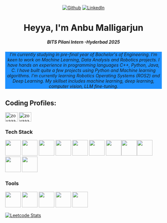 <div >

 

<p align="center">
 <a href="https://github.com/Anbu-Malligarjun-Sri" target="_blank"><img alt="Github" src="https://img.shields.io/badge/GitHub-%2312100E.svg?&style=for-the-badge&logo=Github&logoColor=white" /></a> 
 <a href="https://www.linkedin.com/in/anbu-malligarjun-sri-835a372a4/" target="_blank"><img alt="LinkedIn" src="https://img.shields.io/badge/linkedin-%230077B5.svg?&style=for-the-badge&logo=linkedin&logoColor=white" /></a> 

</p>
 
</p>
<div> 


<h1 align="center">Heyya, I'm Anbu Malligarjun</h1>
<h5 align="center">BITS Pilani Intern -Hyderbad 2025</h5>
<h6 align= "center" style="background-color:DodgerBlue;"> I’m currently studying in pre-final year of Bachelor's of Engineering. I’m keen to work on Machine Learning, Data Analysis and Robotics projects. I have hands on experience in programming languages C++, Python, Java, C. I have built quite a few projects using Python and Machine learning algorithms. I’m currently learning Robotics Operating Systems (ROS2) and Deep Learning. My skillset includes machine learning, deep learning, computer vision, LLM fine-tuning.  

</h6>

## Coding Profiles:

<p align="left">
<a href="https://www.hackerrank.com/profile/anbumalligarjun1" target="blank"><img align="center" src="https://raw.githubusercontent.com/rahuldkjain/github-profile-readme-generator/master/src/images/icons/Social/hackerrank.svg" alt="zoyaaax" height="30" width="40" /></a>
<a href="https://www.leetcode.com/Anbu_Malligarjun_Sri/" target="blank"><img align="center" src="https://raw.githubusercontent.com/rahuldkjain/github-profile-readme-generator/master/src/images/icons/Social/leet-code.svg" alt="zoyaaax" height="30" width="40" /></a>
</p>

### Tech Stack
<img height="50" width="50" src="https://img.icons8.com/color/48/000000/python.png" /> <img height="50" width="50" src="https://img.icons8.com/color/48/000000/c-programming.png" /> <img height="50" width="50" src="https://img.icons8.com/color/48/000000/c-plus-plus-logo.png" /> <img height="50" width="50" src="https://img.icons8.com/color/48/000000/java-coffee-cup-logo.png" /> <img height="50" width="50" src="https://img.icons8.com/color/48/000000/html-5.png" /> <img height="50" width="50" src="https://img.icons8.com/color/48/000000/css3.png" /> <img height="50" width="50" src="https://img.icons8.com/color/48/000000/javascript.png"/><img height="50" width="50" src="https://img.icons8.com/color/48/000000/tensorflow.png"/><img height="50" width="50" src="https://img.icons8.com/fluent/48/000000/arduino.png"/> <img height="50" width="50" src="https://img.icons8.com/color/48/000000/google-firebase-console.png"/> <img height="50" width="50" src="https://img.icons8.com/color/48/000000/mysql-logo.png"/>

### Tools
<img height="50" width="50" src="https://img.icons8.com/color/48/000000/visual-studio-code-2019.png"/> <img height="50" width="50" src="https://img.icons8.com/color/48/000000/pycharm.png"/> <img height="50" width="50" src="https://img.icons8.com/color/50/000000/git.png"/> <img height="50" src="https://img.icons8.com/officel/480/null/java-eclipse.png"/> <img height="50" width="50" src="https://img.icons8.com/color/48/000000/figma--v1.png"/>

[![Leetcode Stats](https://leetcard.jacoblin.cool/Anbu_Malligarjun_Sri?ext=contest&theme=dark)](https://leetcode.com/Anbu_Malligarjun_Sri)
